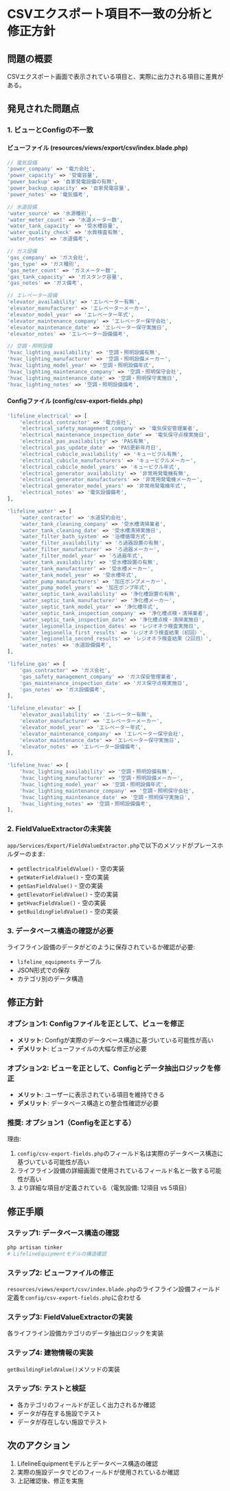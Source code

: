 # CSVエクスポート項目不一致の分析と修正方針

## 問題の概要
CSVエクスポート画面で表示されている項目と、実際に出力される項目に差異がある。

## 発見された問題点

### 1. ビューとConfigの不一致

#### ビューファイル (resources/views/export/csv/index.blade.php)
```php
// 電気設備
'power_company' => '電力会社',
'power_capacity' => '受電容量',
'power_backup' => '自家発電設備の有無',
'power_backup_capacity' => '自家発電容量',
'power_notes' => '電気備考',

// 水道設備
'water_source' => '水源種別',
'water_meter_count' => '水道メーター数',
'water_tank_capacity' => '受水槽容量',
'water_quality_check' => '水質検査有無',
'water_notes' => '水道備考',

// ガス設備
'gas_company' => 'ガス会社',
'gas_type' => 'ガス種別',
'gas_meter_count' => 'ガスメーター数',
'gas_tank_capacity' => 'ガスタンク容量',
'gas_notes' => 'ガス備考',

// エレベーター設備
'elevator_availability' => 'エレベーター有無',
'elevator_manufacturer' => 'エレベーターメーカー',
'elevator_model_year' => 'エレベーター年式',
'elevator_maintenance_company' => 'エレベーター保守会社',
'elevator_maintenance_date' => 'エレベーター保守実施日',
'elevator_notes' => 'エレベーター設備備考',

// 空調・照明設備
'hvac_lighting_availability' => '空調・照明設備有無',
'hvac_lighting_manufacturer' => '空調・照明設備メーカー',
'hvac_lighting_model_year' => '空調・照明設備年式',
'hvac_lighting_maintenance_company' => '空調・照明保守会社',
'hvac_lighting_maintenance_date' => '空調・照明保守実施日',
'hvac_lighting_notes' => '空調・照明設備備考',
```

#### Configファイル (config/csv-export-fields.php)
```php
'lifeline_electrical' => [
    'electrical_contractor' => '電力会社',
    'electrical_safety_management_company' => '電気保安管理業者',
    'electrical_maintenance_inspection_date' => '電気保守点検実施日',
    'electrical_pas_availability' => 'PAS有無',
    'electrical_pas_update_date' => 'PAS更新年月日',
    'electrical_cubicle_availability' => 'キュービクル有無',
    'electrical_cubicle_manufacturers' => 'キュービクルメーカー',
    'electrical_cubicle_model_years' => 'キュービクル年式',
    'electrical_generator_availability' => '非常用発電機有無',
    'electrical_generator_manufacturers' => '非常用発電機メーカー',
    'electrical_generator_model_years' => '非常用発電機年式',
    'electrical_notes' => '電気設備備考',
],

'lifeline_water' => [
    'water_contractor' => '水道契約会社',
    'water_tank_cleaning_company' => '受水槽清掃業者',
    'water_tank_cleaning_date' => '受水槽清掃実施日',
    'water_filter_bath_system' => '浴槽循環方式',
    'water_filter_availability' => 'ろ過器設置の有無',
    'water_filter_manufacturer' => 'ろ過器メーカー',
    'water_filter_model_year' => 'ろ過器年式',
    'water_tank_availability' => '受水槽設置の有無',
    'water_tank_manufacturer' => '受水槽メーカー',
    'water_tank_model_year' => '受水槽年式',
    'water_pump_manufacturers' => '加圧ポンプメーカー',
    'water_pump_model_years' => '加圧ポンプ年式',
    'water_septic_tank_availability' => '浄化槽設置の有無',
    'water_septic_tank_manufacturer' => '浄化槽メーカー',
    'water_septic_tank_model_year' => '浄化槽年式',
    'water_septic_tank_inspection_company' => '浄化槽点検・清掃業者',
    'water_septic_tank_inspection_date' => '浄化槽点検・清掃実施日',
    'water_legionella_inspection_dates' => 'レジオネラ検査実施日',
    'water_legionella_first_results' => 'レジオネラ検査結果（初回）',
    'water_legionella_second_results' => 'レジオネラ検査結果（2回目）',
    'water_notes' => '水道設備備考',
],

'lifeline_gas' => [
    'gas_contractor' => 'ガス会社',
    'gas_safety_management_company' => 'ガス保安管理業者',
    'gas_maintenance_inspection_date' => 'ガス保守点検実施日',
    'gas_notes' => 'ガス設備備考',
],

'lifeline_elevator' => [
    'elevator_availability' => 'エレベーター有無',
    'elevator_manufacturer' => 'エレベーターメーカー',
    'elevator_model_year' => 'エレベーター年式',
    'elevator_maintenance_company' => 'エレベーター保守会社',
    'elevator_maintenance_date' => 'エレベーター保守実施日',
    'elevator_notes' => 'エレベーター設備備考',
],

'lifeline_hvac' => [
    'hvac_lighting_availability' => '空調・照明設備有無',
    'hvac_lighting_manufacturer' => '空調・照明設備メーカー',
    'hvac_lighting_model_year' => '空調・照明設備年式',
    'hvac_lighting_maintenance_company' => '空調・照明保守会社',
    'hvac_lighting_maintenance_date' => '空調・照明保守実施日',
    'hvac_lighting_notes' => '空調・照明設備備考',
],
```

### 2. FieldValueExtractorの未実装

`app/Services/Export/FieldValueExtractor.php`で以下のメソッドがプレースホルダーのまま:
- `getElectricalFieldValue()` - 空の実装
- `getWaterFieldValue()` - 空の実装
- `getGasFieldValue()` - 空の実装
- `getElevatorFieldValue()` - 空の実装
- `getHvacFieldValue()` - 空の実装
- `getBuildingFieldValue()` - 空の実装

### 3. データベース構造の確認が必要

ライフライン設備のデータがどのように保存されているか確認が必要:
- `lifeline_equipments` テーブル
- JSON形式での保存
- カテゴリ別のデータ構造

## 修正方針

### オプション1: Configファイルを正として、ビューを修正
- **メリット**: Configが実際のデータベース構造に基づいている可能性が高い
- **デメリット**: ビューファイルの大幅な修正が必要

### オプション2: ビューを正として、Configとデータ抽出ロジックを修正
- **メリット**: ユーザーに表示されている項目を維持できる
- **デメリット**: データベース構造との整合性確認が必要

### 推奨: オプション1（Configを正とする）

理由:
1. `config/csv-export-fields.php`のフィールド名は実際のデータベース構造に基づいている可能性が高い
2. ライフライン設備の詳細画面で使用されているフィールド名と一致する可能性が高い
3. より詳細な項目が定義されている（電気設備: 12項目 vs 5項目）

## 修正手順

### ステップ1: データベース構造の確認
```bash
php artisan tinker
# LifelineEquipmentモデルの構造確認
```

### ステップ2: ビューファイルの修正
`resources/views/export/csv/index.blade.php`のライフライン設備フィールド定義を`config/csv-export-fields.php`に合わせる

### ステップ3: FieldValueExtractorの実装
各ライフライン設備カテゴリのデータ抽出ロジックを実装

### ステップ4: 建物情報の実装
`getBuildingFieldValue()`メソッドの実装

### ステップ5: テストと検証
- 各カテゴリのフィールドが正しく出力されるか確認
- データが存在する施設でテスト
- データが存在しない施設でテスト

## 次のアクション

1. LifelineEquipmentモデルとデータベース構造の確認
2. 実際の施設データでどのフィールドが使用されているか確認
3. 上記確認後、修正を実施
